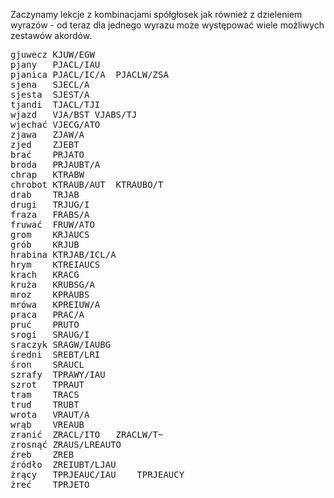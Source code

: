 Zaczynamy lekcje z kombinacjami spółgłosek jak również z dzieleniem wyrazów - od teraz dla jednego wyrazu może występować wiele możliwych zestawów akordów.



<pre>
gjuwecz	KJUW/EGW	
pjany	PJACL/IAU	
pjanica	PJACL/IC/A	PJACLW/ZSA
sjena	SJECL/A	
sjesta	SJEST/A	
tjandi	TJACL/TJI	
wjazd	VJA/BST	VJABS/TJ
wjechać	VJECG/ATO	
zjawa	ZJAW/A	
zjed	ZJEBT	
brać	PRJATO	
broda	PRJAUBT/A	
chrap	KTRABW	
chrobot	KTRAUB/AUT	KTRAUBO/T
drab	TRJAB	
drugi	TRJUG/I	
fraza	FRABS/A	
fruwać	FRUW/ATO	
grom	KRJAUCS	
grób	KRJUB	
hrabina	KTRJAB/ICL/A	
hrym	KTREIAUCS	
krach	KRACG	
kruża	KRUBSG/A	
mroz	KPRAUBS	
mrówa	KPREIUW/A	
praca	PRAC/A	
pruć	PRUTO	
srogi	SRAUG/I	
sraczyk	SRAGW/IAUBG	
średni	SREBT/LRI	
śron	SRAUCL	
szrafy	TPRAWY/IAU	
szrot	TPRAUT	
tram	TRACS	
trud	TRUBT	
wrota	VRAUT/A	
wrąb	VREAUB	
zranić	ZRACL/ITO	ZRACLW/T~
zrosnąć	ZRAUS/LREAUTO	
źreb	ZREB	
źródło	ZREIUBT/LJAU	
żrący	TPRJEAUC/IAU	TPRJEAUCY
żreć	TPRJETO	
</pre>
